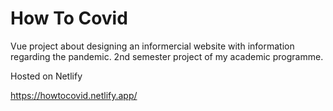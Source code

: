 # How To Covid

Vue project about designing an informercial website with information regarding the pandemic. 2nd semester project of my academic programme.

Hosted on Netlify

https://howtocovid.netlify.app/
